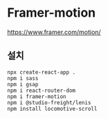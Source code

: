 # Framer-motion
https://www.framer.com/motion/

## 설치
```
npx create-react-app .
npm i sass
npm i gsap
npm i react-router-dom
npm i framer-motion
npm i @studio-freight/lenis
npm install locomotive-scroll
```